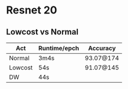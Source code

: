 # Resnet 20
## Lowcost vs Normal
|       Act      |Runtime/epch      |Accuracy       |
|----------------|------------------|---------------|
|Normal          |3m4s              |93.07@174      |
|Lowcost         |54s               |91.07@145      |
|DW              |44s               |